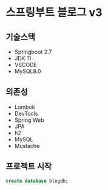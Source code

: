 # 스프링부트 블로그 v3

## 기술스택
- Springboot 2.7
- JDK 11
- VSCODE
- MySQL8.0

## 의존성
- Lombok
- DevTools
- Spring Web
- JPA
- h2
- MySQL
- Mustache

## 프로젝트 시작
```sql
create database blogdb;
```